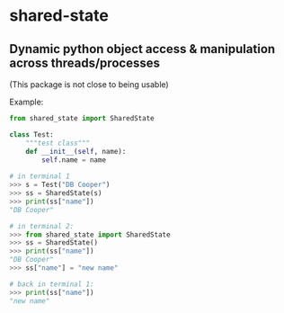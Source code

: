 shared-state
===========================
 Dynamic python object access & manipulation across threads/processes
---
 (This package is not close to being usable)
  
Example:
```python
from shared_state import SharedState

class Test:
    """test class"""
    def __init__(self, name):
        self.name = name
    
# in terminal 1
>>> s = Test("DB Cooper")
>>> ss = SharedState(s)
>>> print(ss["name"])
"DB Cooper"

# in terminal 2: 
>>> from shared_state import SharedState
>>> ss = SharedState()
>>> print(ss["name"])
"DB Cooper"
>>> ss["name"] = "new name"

# back in terminal 1:
>>> print(ss["name"])
"new name"
```
